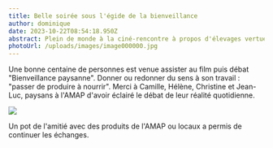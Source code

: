```yaml
---
title: Belle soirée sous l'égide de la bienveillance
author: dominique
date: 2023-10-22T08:54:18.950Z
abstract: Plein de monde à la ciné-rencontre à propos d'élevages vertueux
photoUrl: /uploads/images/image000000.jpg
---
```

Une bonne centaine de personnes est venue assister au film puis débat "Bienveillance paysanne". Donner ou redonner du sens à son travail : "passer de produire à nourrir". Merci à Camille, Hélène, Christine et Jean-Luc, paysans à l'AMAP d'avoir éclairé le débat de leur réalité quotidienne.

![](/uploads/image000000-2.jpg)

Un pot de l'amitié avec des produits de l'AMAP ou locaux a permis de continuer les échanges.